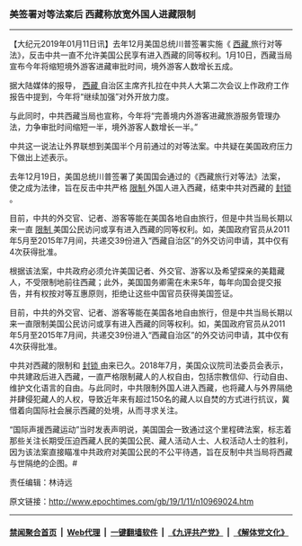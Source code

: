 ### 美签署对等法案后 西藏称放宽外国人进藏限制
------------------------

<p>
 【大纪元2019年01月11日讯】去年12月美国总统川普签署实施《
 <a href="http://www.epochtimes.com/gb/tag/%E8%A5%BF%E8%97%8F.html">
  西藏
 </a>
 旅行对等法》，反击中共一直不允许美国公民享有进入西藏的同等权利。1月10日，西藏当局宣布今年将缩短境外游客进藏审批时间，境外游客人数增长五成。
</p>
<p>
 据大陆媒体的报导，
 <a href="http://www.epochtimes.com/gb/tag/%E8%A5%BF%E8%97%8F.html">
  西藏
 </a>
 自治区主席齐扎拉在中共人大第二次会议上作政府工作报告中提到，今年将“继续加强”对外开放力度。
 <span class="Apple-converted-space">
 </span>
</p>
<p>
 与此同时，中共西藏当局也宣称，今年将“完善境内外游客进藏旅游服务管理办法，力争审批时间缩短一半，境外游客人数增长一半。”
</p>
<p>
 中共这一说法让外界联想到美国半个月前通过的对等法案。中共疑在美国政府压力下做出上述表示。
</p>
<p>
 去年12月19日，美国总统川普签署了美国国会通过的《西藏旅行对等法》法案，使之成为法律，旨在反击中共严格
 <a href="http://www.epochtimes.com/gb/tag/%E9%99%90%E5%88%B6.html">
  限制
 </a>
 外国人进入西藏，结束中共对西藏的
 <a href="http://www.epochtimes.com/gb/tag/%E5%B0%81%E9%94%81.html">
  封锁
 </a>
 。
</p>
<p>
 目前，中共的外交官、记者、游客等能在美国各地自由旅行，但是中共当局长期以来一直
 <a href="http://www.epochtimes.com/gb/tag/%E9%99%90%E5%88%B6.html">
  限制
 </a>
 美国公民访问或享有进入西藏的同等权利。如，美国政府官员从2011年5月至2015年7月间，共递交39份进入“西藏自治区”的外交访问申请，其中仅有4次获得批准。
</p>
<p>
 根据该法案，中共政府必须允许美国记者、外交官、游客以及希望探亲的美籍藏人，不受限制地前往西藏；此外，美国国务卿需在未来5年，每年向国会提交报告，并有权按对等互惠原则，拒绝让这些中国官员获得美国签证。
</p>
<p>
 目前，中共的外交官、记者、游客等能在美国各地自由旅行，但是中共当局长期以来一直限制美国公民访问或享有进入西藏的同等权利。如，美国政府官员从2011年5月至2015年7月间，共递交39份进入“西藏自治区”的外交访问申请，其中仅有4次获得批准。
</p>
<p>
 中共对西藏的限制和
 <a href="http://www.epochtimes.com/gb/tag/%E5%B0%81%E9%94%81.html">
  封锁
 </a>
 由来已久。2018年7月，美国众议院司法委员会表示，中共建政后进入西藏，一直严格限制藏人的人权自由，包括宗教信仰、行动自由、维护文化语言的自由。与此同时，中共限制外国人进入西藏，也将藏人与外界隔绝并肆侵犯藏人的人权，导致近年来有超过150名的藏人以自焚的方式进行抗议，冀借着向国际社会展示西藏的处境，从而寻求关注。
</p>
<p>
 “国际声援西藏运动”当时发表声明说，美国国会一致通过这个里程碑法案，标志着那些关注长期受压迫西藏人民的美国公民、藏人活动人士、人权活动人士的胜利，因为该法案直接瞄准中共政府对美国公民的不公平待遇，旨在反制中共当局将西藏与世隔绝的企图。#
</p>
<p>
 责任编辑：林诗远
</p>

原文链接：http://www.epochtimes.com/gb/19/1/11/n10969024.htm


------------------------
#### [禁闻聚合首页](https://github.com/gfw-breaker/banned-news/blob/master/README.md) &nbsp;|&nbsp; [Web代理](https://github.com/gfw-breaker/open-proxy/blob/master/README.md) &nbsp;|&nbsp; [一键翻墙软件](https://github.com/gfw-breaker/nogfw/blob/master/README.md) &nbsp;|&nbsp; [《九评共产党》](https://github.com/gfw-breaker/9ping.md/blob/master/README.md#九评之一评共产党是什么) &nbsp;|&nbsp; [《解体党文化》](https://github.com/gfw-breaker/jtdwh.md/blob/master/README.md#绪论)